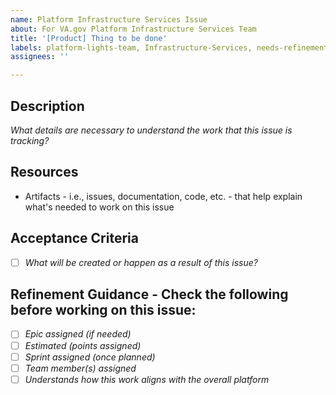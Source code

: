 ```yaml
---
name: Platform Infrastructure Services Issue
about: For VA.gov Platform Infrastructure Services Team
title: '[Product] Thing to be done'
labels: platform-lights-team, Infrastructure-Services, needs-refinement
assignees: ''

---
```


## Description
_What details are necessary to understand the work that this issue is tracking?_

## Resources 
- Artifacts - i.e., issues, documentation, code, etc. - that help explain what's needed to work on this issue

## Acceptance Criteria
- [ ] _What will be created or happen as a result of this issue?_

## Refinement Guidance - Check the following before working on this issue: 
- [ ] _Epic assigned (if needed)_ 
- [ ] _Estimated (points assigned)_
- [ ] _Sprint assigned (once planned)_
- [ ] _Team member(s) assigned_
- [ ] _Understands how this work aligns with the overall platform_
